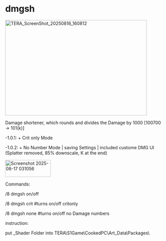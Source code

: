 # dmgsh
<img width="451" height="303" alt="TERA_ScreenShot_20250816_160812" src="https://github.com/user-attachments/assets/a2c0bbea-8c4f-4d2a-8d5a-6fcfea69ae2d" />

Damage shortener, which rounds and divides the Damage by 1000 \[100700 → 101(k)]

-1.0.1: + Crit only Mode

-1.0.2: + No Number Mode | saving Settings | included custome DMG UI (Splatter removed, 85% downscale, K at the end)

<img width="145" height="54" alt="Screenshot 2025-08-17 031056" src="https://github.com/user-attachments/assets/5a67477b-851a-4e24-bbbd-40767a618aa4" />


Commands:

/8 dmgsh on/off

/8 dmgsh crit      #turns on/off critonly

/8 dmgsh none      #turns on/off no Damage numbers



instruction:

put \_Shader Folder into
TERA\\S1Game\\CookedPC\\Art\_Data\\Packages\\


